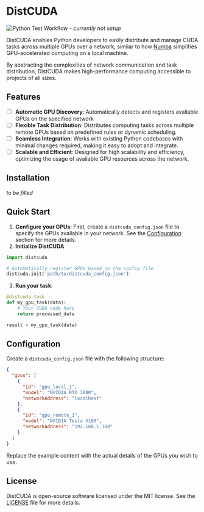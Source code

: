 # DistCUDA

![Python Test Workflow](https://github.com/viraatdas/DistCUDA/actions/workflows/python-test.yml/badge.svg) - _currently not setup_

DistCUDA enables Python developers to easily distribute and manage CUDA tasks across multiple GPUs over a network, similar to how [Numba](https://github.com/numba/numba) simplifies GPU-accelerated computing on a local machine.

By abstracting the complexities of network communication and task distribution, DistCUDA makes high-performance computing accessible to projects of all sizes.

## Features

- [ ] **Automatic GPU Discovery**: Automatically detects and registers available GPUs on the specified network
- [ ] **Flexible Task Distribution**: Distributes computing tasks across multiple remote GPUs based on predefined rules or dynamic scheduling.
- [ ] **Seamless Integration**: Works with existing Python codebases with minimal changes required, making it easy to adopt and integrate.
- [ ] **Scalable and Efficient**: Designed for high scalability and efficiency, optimizing the usage of available GPU resources across the network.

## Installation

_to be filled_

## Quick Start

1. **Configure your GPUs**: First, create a `distcuda_config.json` file to specify the GPUs available in your network. See the [Configuration](#configuration) section for more details.
2. **Initialize DistCUDA**

```python
import distcuda

# Automatically register GPUs based on the config file
distcuda.init('path/to/distcuda_config.json')
```

3. **Run your task**:

```python
@distcuda.task
def my_gpu_task(data):
    # Your CUDA code here
    return processed_data

result = my_gpu_task(data)
```

## Configuration

Create a `distcuda_config.json` file with the following structure:

```json
{
  "gpus": [
    {
      "id": "gpu_local_1",
      "model": "NVIDIA RTX 3080",
      "networkAddress": "localhost"
    },
    {
      "id": "gpu_remote_1",
      "model": "NVIDIA Tesla V100",
      "networkAddress": "192.168.1.100"
    }
  ]
}
```

Replace the example content with the actual details of the GPUs you wish to use.

## License

DistCUDA is open-source software licensed under the MIT license. See the [LICENSE](LICENSE) file for more details.
